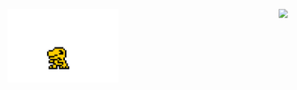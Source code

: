 <img src="https://github-readme-stats.vercel.app/api?username=ljlm0402&show_icons=true" align="right" />

<img src="https://github.com/ljlm0402/ljlm0402/blob/images/avatar.gif?raw=true" width="200px" align="left" alt="agumon" />

<!--START_SECTION:waka-->
<!--END_SECTION:waka-->
